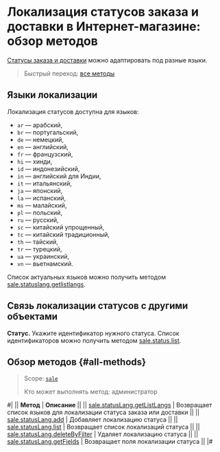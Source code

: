 # Локализация статусов заказа и доставки в Интернет-магазине: обзор методов

[Статусы заказа и доставки](../status/index.md) можно адаптировать под разные языки.

> Быстрый переход: [все методы](#all-methods)

## Языки локализации

Локализация статусов доступна для языков:
- `ar` — арабский,
- `br` — португальский,
- `de` — немецкий,
- `en` — английский,
- `fr` — французский,
- `hi` — хинди,
- `id` — индонезийский,
- `in` — английский для Индии,
- `it` — итальянский,
- `ja` — японский,
- `la` — испанский,
- `ms` — малайский,
- `pl` — польский,
- `ru` — русский,
- `sc` — китайский упрощенный,
- `tc` — китайский традиционный,
- `th` — тайский,
- `tr` — турецкий,
- `ua` — украинский,
- `vn` — вьетнамский.

Список актуальных языков можно получить методом [sale.statuslang.getlistlangs](./sale-status-lang-get-list-langs.md).

## Связь локализации статусов с другими объектами

**Статус.** Укажите идентификатор нужного статуса. Список идентификаторов можно получить методом [sale.status.list](../status/sale-status-list.md).

## Обзор методов {#all-methods}

> Scope: [`sale`](../../scopes/permissions.md)
>
> Кто может выполнять метод: администратор

#|
|| **Метод** | **Описание** ||
|| [sale.statusLang.getListLangs](./sale-status-lang-get-list-langs.md) | Возвращает список языков для локализации статуса заказа или доставки ||
|| [sale.statusLang.add](./sale-status-lang-add.md) | Добавляет локализацию статуса ||
|| [sale.statusLang.list](./sale-status-lang-list.md) | Возвращает список локализаций статуса ||
|| [sale.statusLang.deleteByFilter](./sale-status-lang-delete-by-filter.md) | Удаляет локализацию статуса ||
|| [sale.statusLang.getFields](./sale-status-lang-get-fields.md) | Возвращает поля локализации статуса ||
|#